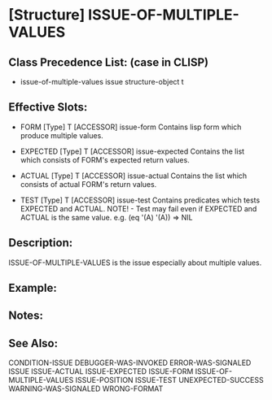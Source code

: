 # [Structure] ISSUE-OF-MULTIPLE-VALUES

## Class Precedence List: (case in CLISP)

* issue-of-multiple-values issue structure-object t

## Effective Slots:

* FORM [Type] T
[ACCESSOR] issue-form
Contains lisp form which produce multiple values.

* EXPECTED [Type] T
[ACCESSOR] issue-expected
Contains the list which consists of FORM's expected return values.

* ACTUAL [Type] T
[ACCESSOR] issue-actual
Contains the list which consists of actual FORM's return values.

* TEST [Type] T
[ACCESSOR] issue-test
Contains predicates which tests EXPECTED and ACTUAL.
NOTE! - Test may fail even if EXPECTED and ACTUAL is the same value.
e.g. (eq '(A) '(A)) => NIL

## Description:
ISSUE-OF-MULTIPLE-VALUES is the issue especially about multiple values.

## Example:

## Notes:

## See Also:

CONDITION-ISSUE
DEBUGGER-WAS-INVOKED
ERROR-WAS-SIGNALED
ISSUE
ISSUE-ACTUAL
ISSUE-EXPECTED
ISSUE-FORM
ISSUE-OF-MULTIPLE-VALUES
ISSUE-POSITION
ISSUE-TEST
UNEXPECTED-SUCCESS
WARNING-WAS-SIGNALED
WRONG-FORMAT

